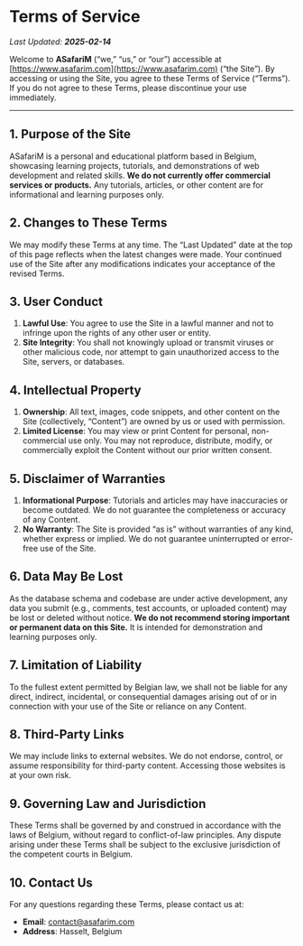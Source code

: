 # Terms of Service

_Last Updated: **2025-02-14**_

Welcome to **ASafariM** (“we,” “us,” or “our”) accessible at [https://www.asafarim.com](https://www.asafarim.com) (“the Site”). By accessing or using the Site, you agree to these Terms of Service (“Terms”). If you do not agree to these Terms, please discontinue your use immediately.

---

## 1. Purpose of the Site
ASafariM is a personal and educational platform based in Belgium, showcasing learning projects, tutorials, and demonstrations of web development and related skills. **We do not currently offer commercial services or products.** Any tutorials, articles, or other content are for informational and learning purposes only.

## 2. Changes to These Terms
We may modify these Terms at any time. The “Last Updated” date at the top of this page reflects when the latest changes were made. Your continued use of the Site after any modifications indicates your acceptance of the revised Terms.

## 3. User Conduct
1. **Lawful Use**: You agree to use the Site in a lawful manner and not to infringe upon the rights of any other user or entity.  
2. **Site Integrity**: You shall not knowingly upload or transmit viruses or other malicious code, nor attempt to gain unauthorized access to the Site, servers, or databases.

## 4. Intellectual Property
1. **Ownership**: All text, images, code snippets, and other content on the Site (collectively, “Content”) are owned by us or used with permission.  
2. **Limited License**: You may view or print Content for personal, non-commercial use only. You may not reproduce, distribute, modify, or commercially exploit the Content without our prior written consent.

## 5. Disclaimer of Warranties
1. **Informational Purpose**: Tutorials and articles may have inaccuracies or become outdated. We do not guarantee the completeness or accuracy of any Content.  
2. **No Warranty**: The Site is provided “as is” without warranties of any kind, whether express or implied. We do not guarantee uninterrupted or error-free use of the Site.

## 6. Data May Be Lost
As the database schema and codebase are under active development, any data you submit (e.g., comments, test accounts, or uploaded content) may be lost or deleted without notice. **We do not recommend storing important or permanent data on this Site.** It is intended for demonstration and learning purposes only.

## 7. Limitation of Liability
To the fullest extent permitted by Belgian law, we shall not be liable for any direct, indirect, incidental, or consequential damages arising out of or in connection with your use of the Site or reliance on any Content.

## 8. Third-Party Links
We may include links to external websites. We do not endorse, control, or assume responsibility for third-party content. Accessing those websites is at your own risk.

## 9. Governing Law and Jurisdiction
These Terms shall be governed by and construed in accordance with the laws of Belgium, without regard to conflict-of-law principles. Any dispute arising under these Terms shall be subject to the exclusive jurisdiction of the competent courts in Belgium.

## 10. Contact Us
For any questions regarding these Terms, please contact us at:
- **Email**: contact@asafarim.com
- **Address**: Hasselt, Belgium
